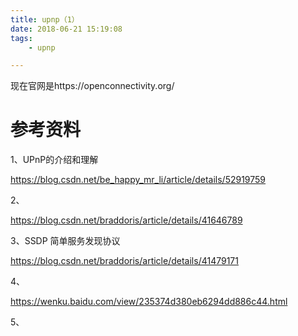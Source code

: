 ```yaml
---
title: upnp（1）
date: 2018-06-21 15:19:08
tags:
	- upnp

---
```




现在官网是https://openconnectivity.org/



# 参考资料

1、UPnP的介绍和理解

https://blog.csdn.net/be_happy_mr_li/article/details/52919759

2、

https://blog.csdn.net/braddoris/article/details/41646789

3、SSDP 简单服务发现协议

https://blog.csdn.net/braddoris/article/details/41479171

4、

https://wenku.baidu.com/view/235374d380eb6294dd886c44.html

5、

